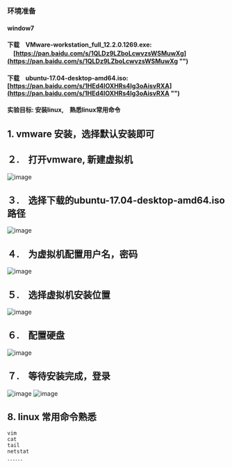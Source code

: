 ### 环境准备 
#### window7
#### 下载　VMware-workstation_full_12.2.0.1269.exe: 　[https://pan.baidu.com/s/1QLDz9LZboLcwvzsWSMuwXg](https://pan.baidu.com/s/1QLDz9LZboLcwvzsWSMuwXg "")
#### 下载　ubuntu-17.04-desktop-amd64.iso:　[https://pan.baidu.com/s/1HEd4IOXHRs4Ig3oAisvRXA](https://pan.baidu.com/s/1HEd4IOXHRs4Ig3oAisvRXA "")
#### 实验目标: 安装linux,　熟悉linux常用命令

## 1.     vmware 安装，选择默认安装即可

## ２.　打开vmware, 新建虚拟机
![image](./images/1新建虚拟机.png)

## ３.　选择下载的ubuntu-17.04-desktop-amd64.iso路径
![image](./images/2选择iso文件.png)

## ４.　为虚拟机配置用户名，密码
![image](./images/3填写用户名密码.png)

## ５.　选择虚拟机安装位置
![image](./images/4选择安装位置.png)

## ６.　配置硬盘
![image](./images/5修改使用硬盘大小.png)

## ７.　等待安装完成，登录
![image](./images/6安装完成，使用第三步设置的密码登录.png)
![image](./images/7完成.png)

## 8. linux 常用命令熟悉
```
vim
cat
tail
netstat
．．．．．．
```
